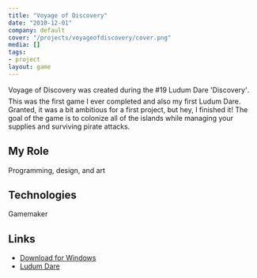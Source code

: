 ```yaml
---
title: "Voyage of Discovery"
date: "2010-12-01"
company: default
cover: "/projects/voyageofdiscovery/cover.png"
media: []
tags:
- project
layout: game
---
```


Voyage of Discovery was created during the #19 Ludum Dare 'Discovery'. This was the first game I ever completed and also my first Ludum Dare. Granted, it was a bit ambitious for a first project, but hey, I finished it! The goal of the game is to colonize all of the islands while managing your supplies and surviving pirate attacks.

## My Role
Programming, design, and art

## Technologies
Gamemaker

## Links
* [Download for Windows](/projects/voyageofdiscovery/Voyage_of_Discovery_v1.0.4.zip)
* [Ludum Dare](http://ludumdare.com/compo/ludum-dare-19/?action=preview&uid=3079)